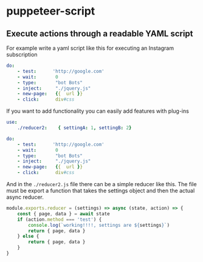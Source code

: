 # puppeteer-script
Execute actions through a readable YAML script
---
For example write a yaml script like this for executing an Instagram subscription
```yaml
do:
    - test:      'http://google.com'
    - wait:       0
    - type:       "bot Bots"
    - inject:     "./jquery.js"
    - new-page:   {{  url }}
    - click:      div#css

```

If you want to add functionality you can easily add features with plug-ins
```yaml
use:
    ./reducer2:    { settingA: 1, settingB: 2}

do:
    - test:      'http://google.com'
    - wait:       0
    - type:       "bot Bots"
    - inject:     "./jquery.js"
    - new-page:   {{  url }}
    - click:      div#css

```

And in the `./reducer2.js` file there can be a simple reducer like this.
The file must be export a function that takes the settings object and then the actual async reducer.

```javascript
module.exports.reducer = (settings) => async (state, action) => {
    const { page, data } = await state
    if (action.method === 'test') {
        console.log(`working!!!!, settings are ${settings}`)
        return { page, data }
    } else {
        return { page, data }
    }
}

```

